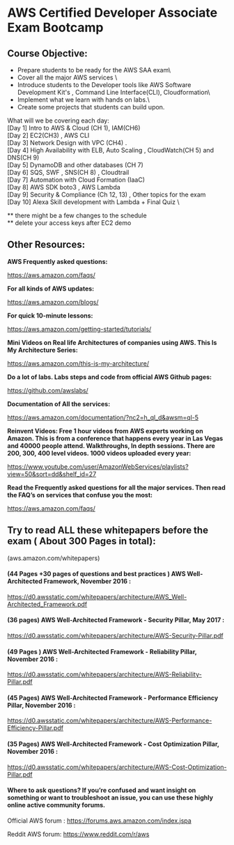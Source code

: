 # AWS Certified Developer Associate Exam Bootcamp

## Course Objective:
* Prepare students to be ready for the AWS SAA exam\
* Cover all the major AWS services \
* Introduce students to the Developer tools like AWS Software Development Kit's , Command Line Interface(CLI), Cloudformation\
* Implement what we learn with hands on labs.\
* Create some projects that students can build upon. 


What will we be covering each day:\
[Day 1]	Intro to AWS & Cloud (CH 1), IAM(CH6) \
[Day 2]	EC2(CH3) , AWS CLI  \
[Day 3]	Network Design with VPC (CH4) . \
[Day 4]	High Availability with ELB, Auto Scaling , CloudWatch(CH 5) and DNS(CH 9)\
[Day 5]	DynamoDB and other databases (CH 7)\
[Day 6]	SQS, SWF , SNS(CH 8) , Cloudtrail \
[Day 7]	Automation with Cloud Formation (IaaC) \
[Day 8] AWS SDK boto3 ,  AWS Lambda  \
[Day 9]	Security & Compliance (Ch 12, 13) , Other topics for the exam  \
[Day 10] Alexa Skill development with Lambda + Final Quiz \

** there might be a few changes to the schedule \
** delete your access keys after EC2 demo 

## Other Resources:

**AWS Frequently asked questions:**

https://aws.amazon.com/faqs/

**For all kinds of AWS updates:**

https://aws.amazon.com/blogs/

**For quick 10-minute lessons:**

https://aws.amazon.com/getting-started/tutorials/

**Mini Videos on Real life Architectures of companies using AWS. This Is My Architecture Series:**

https://aws.amazon.com/this-is-my-architecture/

**Do a lot of labs. Labs steps and code from official AWS Github pages:** 

https://github.com/awslabs/

**Documentation of All the services:**

https://aws.amazon.com/documentation/?nc2=h_ql_d&awsm=ql-5

**Reinvent Videos: Free 1 hour videos from AWS experts working on Amazon. This is from a conference that happens every year in Las Vegas and 40000 people attend. Walkthroughs, In depth sessions. There are 200, 300, 400 level videos. 1000 videos uploaded every year:**

https://www.youtube.com/user/AmazonWebServices/playlists?view=50&sort=dd&shelf_id=27

**Read the Frequently asked questions for all the major services. Then read the FAQ’s on services that confuse you the most:**

https://aws.amazon.com/faqs/








## Try to read ALL these whitepapers before the exam ( About 300 Pages in total):
 (aws.amazon.com/whitepapers) 
#### (44 Pages +30 pages of questions and best practices ) AWS Well-Architected Framework, November 2016 :
https://d0.awsstatic.com/whitepapers/architecture/AWS_Well-Architected_Framework.pdf
#### (36 pages) AWS Well-Architected Framework - Security Pillar, May 2017 :
https://d0.awsstatic.com/whitepapers/architecture/AWS-Security-Pillar.pdf
#### (49 Pages ) AWS Well-Architected Framework - Reliability Pillar, November 2016 :
https://d0.awsstatic.com/whitepapers/architecture/AWS-Reliability-Pillar.pdf
#### (45 Pages) AWS Well-Architected Framework - Performance Efficiency Pillar, November 2016 :
https://d0.awsstatic.com/whitepapers/architecture/AWS-Performance-Efficiency-Pillar.pdf
#### (35 Pages) AWS Well-Architected Framework - Cost Optimization Pillar, November 2016 :
https://d0.awsstatic.com/whitepapers/architecture/AWS-Cost-Optimization-Pillar.pdf





#### Where to ask questions? If you’re confused and want insight on something or want to troubleshoot an issue, you can use these highly online active community forums.

Official AWS forum :
https://forums.aws.amazon.com/index.jspa


Reddit AWS forum:
https://www.reddit.com/r/aws

